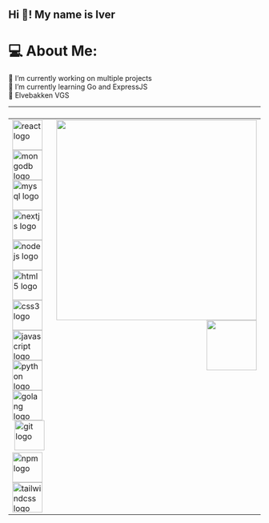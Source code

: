 <h2 align="left">Hi 👋! My name is Iver </h2>

# 💻 About Me:
🔭 I’m currently working on multiple projects <br>🌱 I’m currently learning Go and ExpressJS <br>🏫 Elvebakken VGS

---
###

<table>
  <tr>
    <td align="left" valign="top">
      <!-- Left Column: Technologies -->
      <div align="left">
        <img src="https://cdn.jsdelivr.net/gh/devicons/devicon/icons/react/react-original.svg" height="60" alt="react logo"  />
        <img width="12" />
        <img src="https://cdn.jsdelivr.net/gh/devicons/devicon/icons/mongodb/mongodb-original.svg" height="60" alt="mongodb logo"  />
        <img width="12" />
        <img src="https://cdn.jsdelivr.net/gh/devicons/devicon/icons/mysql/mysql-original.svg" height="60" alt="mysql logo"  />
        <img width="12" />
        <img src="https://cdn.jsdelivr.net/gh/devicons/devicon/icons/nextjs/nextjs-original.svg" height="60" alt="nextjs logo"  />
        <img width="12" />
        <img src="https://cdn.jsdelivr.net/gh/devicons/devicon/icons/nodejs/nodejs-original.svg" height="60" alt="nodejs logo"  />
        <img width="12" />
        <br/>
        <img src="https://cdn.jsdelivr.net/gh/devicons/devicon/icons/html5/html5-original.svg" height="60" alt="html5 logo"  />
        <img width="12" />
        <img src="https://cdn.jsdelivr.net/gh/devicons/devicon/icons/css3/css3-original.svg" height="60" alt="css3 logo"  />
        <img width="12" />
        <img src="https://cdn.jsdelivr.net/gh/devicons/devicon/icons/javascript/javascript-original.svg" height="60" alt="javascript logo"  />
        <img width="12" />
        <img src="https://cdn.jsdelivr.net/gh/devicons/devicon/icons/python/python-original.svg" height="60" alt="python logo"  />
        <img width="12" />
        <img src="https://cdn.jsdelivr.net/gh/devicons/devicon/icons/go/go-original.svg" height="60" alt="golang logo"  />
        <img width="12" />
        <br/>
          <img height="12" />
        <img src="https://cdn.jsdelivr.net/gh/devicons/devicon/icons/git/git-original.svg" height="60" alt="git logo"  />
        <img width="12" />
        <img src="https://cdn.jsdelivr.net/gh/devicons/devicon/icons/npm/npm-original-wordmark.svg" height="60" alt="npm logo"  />
        <img width="12" />
        <img src="https://cdn.jsdelivr.net/gh/devicons/devicon/icons/tailwindcss/tailwindcss-original-wordmark.svg" height="60" alt="tailwindcss logo"  />
          <img width="300" />
      </div>
    </td>
    <td align="right" valign="top">
      <!-- Right Column: Quotes and Visit Count -->
      <div align="right">
        <img width="400" src="https://quotes-github-readme.vercel.app/api?type=vertical&theme=radical" />
        <a href="https://visitcount.itsvg.in/api?id=ivermoka&icon=0&color=0">
          <img width="100" src="https://visitcount.itsvg.in/api?id=ivermoka&icon=0&color=0" />
        </a>
      </div>
    </td>
  </tr>
</table>
